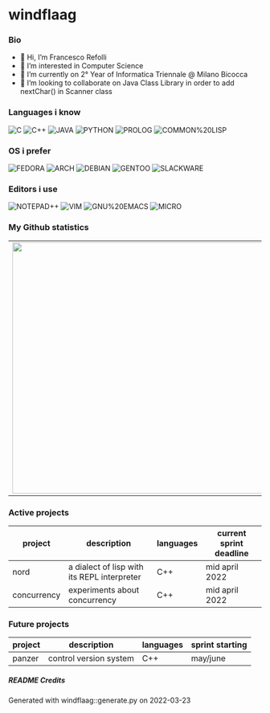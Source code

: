 # windflaag

### Bio
- 👋 Hi, I’m Francesco Refolli
- 👀 I’m interested in Computer Science
- 🌱 I’m currently on 2° Year of Informatica Triennale @ Milano Bicocca
- 💞️ I’m looking to collaborate on Java Class Library in order to add nextChar() in Scanner class

### Languages i know
![C](https://img.shields.io/badge/-C-lightgrey.svg) ![C++](https://img.shields.io/badge/-C++-lightred.svg) ![JAVA](https://img.shields.io/badge/-JAVA-lightgrey.svg) ![PYTHON](https://img.shields.io/badge/-PYTHON-lightyellow.svg) ![PROLOG](https://img.shields.io/badge/-PROLOG-lightgreen.svg) ![COMMON%20LISP](https://img.shields.io/badge/-COMMON%20LISP-violet.svg)

### OS i prefer
![FEDORA](https://img.shields.io/badge/-FEDORA-lightgreen.svg) ![ARCH](https://img.shields.io/badge/-ARCH-orange.svg) ![DEBIAN](https://img.shields.io/badge/-DEBIAN-violet.svg) ![GENTOO](https://img.shields.io/badge/-GENTOO-violet.svg) ![SLACKWARE](https://img.shields.io/badge/-SLACKWARE-lightred.svg)

### Editors i use
![NOTEPAD++](https://img.shields.io/badge/-NOTEPAD++-blue.svg) ![VIM](https://img.shields.io/badge/-VIM-lightviolet.svg) ![GNU%20EMACS](https://img.shields.io/badge/-GNU%20EMACS-lightyellow.svg) ![MICRO](https://img.shields.io/badge/-MICRO-violet.svg)

### My Github statistics

<center>
<table>
    <tr>
        <td><img width="500px" align="left" src="https://github-readme-stats.vercel.app/api?username=windflaag&show_icons=true&theme=tokyonight" /></td>
        <td><img width="450px" align="left" src="https://github-readme-stats.vercel.app/api/top-langs/?username=windflaag&layout=compact&langs_count=12&theme=tokyonight"/></td>
    </tr>
    </table>
</center>
        
### Active projects
|project | description | languages | current sprint deadline|
|------- | ----------- | --------- | -----------------------|
|nord | a dialect of lisp with its REPL interpreter | C++ | mid april 2022|
|concurrency | experiments about concurrency | C++ | mid april 2022|

### Future projects
|project | description | languages | sprint starting|
|------- | ----------- | --------- | ---------------|
|panzer | control version system | C++ | may/june|

##### README Credits
Generated with windflaag::generate.py on 2022-03-23
